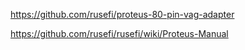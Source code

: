 https://github.com/rusefi/proteus-80-pin-vag-adapter

https://github.com/rusefi/rusefi/wiki/Proteus-Manual